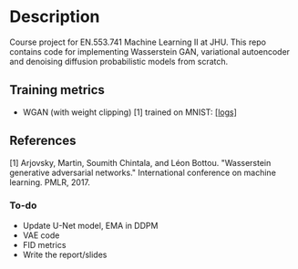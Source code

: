 # Description 

Course project for EN.553.741 Machine Learning II at JHU. This repo contains code for implementing Wasserstein GAN, variational autoencoder and denoising diffusion probabilistic models from scratch.

## Training metrics

* WGAN (with weight clipping) [1] trained on MNIST: [[logs]](https://wandb.ai/ashwin1996/wgan/runs/kfa382kb?nw=nwuserashwin1996)

## References

[1] Arjovsky, Martin, Soumith Chintala, and Léon Bottou. "Wasserstein generative adversarial networks." International conference on machine learning. PMLR, 2017.

### To-do

* Update U-Net model, EMA in DDPM
* VAE code
* FID metrics 
* Write the report/slides